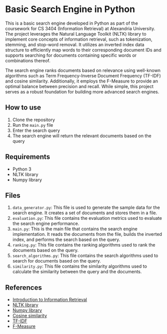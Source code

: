 # Basic Search Engine in Python
This is a basic search engine developed in Python as part of the coursework for CS 3404 (Information Retrieval) at Alexandria University. The project leverages the Natural Language Toolkit (NLTK) library to implement core concepts of information retrieval, such as tokenization, stemming, and stop-word removal. It utilizes an inverted index data structure to efficiently map words to their corresponding document IDs and supports searching for documents containing specific words or combinations thereof.

The search engine ranks documents based on relevance using well-known algorithms such as Term Frequency-Inverse Document Frequency (TF-IDF) and cosine similarity. Additionally, it employs the F-Measure to provide an optimal balance between precision and recall. While simple, this project serves as a robust foundation for building more advanced search engines.
## How to use
1. Clone the repository
2. Run the `main.py` file
3. Enter the search query
4. The search engine will return the relevant documents based on the query

## Requirements
- Python 3
- NLTK library
- Numpy library

## Files
1. `data_generator.py`: This file is used to generate the sample data for the search engine. It creates a set of documents and stores them in a file.
2. `evaluation.py`: This file contains the evaluation metrics used to evaluate the search engine performance.
3. `main.py`: This is the main file that contains the search engine implementation. It reads the documents from the file, builds the inverted index, and performs the search based on the query.
4. `ranking.py`: This file contains the ranking algorithms used to rank the documents based on the query.
5. `search_algorithms.py`: This file contains the search algorithms used to search for documents based on the query.
6. `similarity.py`: This file contains the similarity algorithms used to calculate the similarity between the query and the documents.

## References
- [Introduction to Information Retrieval](https://nlp.stanford.edu/IR-book/information-retrieval-book.html)
- [NLTK library](https://www.nltk.org/)
- [Numpy library](https://numpy.org/)
- [Cosine similarity](https://en.wikipedia.org/wiki/Cosine_similarity)
- [TF-IDF](https://en.wikipedia.org/wiki/Tf%E2%80%93idf)
- [F-Measure](https://en.wikipedia.org/wiki/F-score)


